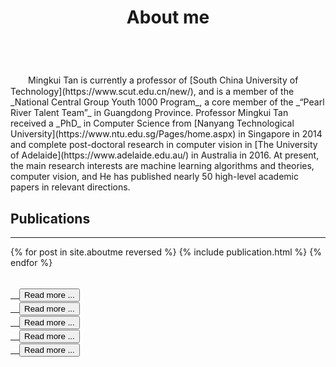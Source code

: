 ﻿---
permalink: /
title: "About me"
excerpt: "About me"
author_profile: true
redirect_from: 
  - /about/
  - /about.html
---

<br />
　　Mingkui Tan is currently a professor of [South China University of Technology](https://www.scut.edu.cn/new/), and is a member of the _National Central Group Youth 1000 Program_, a core member of the _“Pearl River Talent Team”_ in Guangdong Province. Professor Mingkui Tan received a _PhD_ in Computer Science from [Nanyang Technological University](https://www.ntu.edu.sg/Pages/home.aspx) in Singapore in 2014 and complete post-doctoral research in computer vision in [The University of Adelaide](https://www.adelaide.edu.au/) in Australia in 2016. At present, the main research interests are machine learning algorithms and theories, computer vision, and He has published nearly 50 high-level academic papers in relevant directions.

Publications
----------
*******
<table>
{% for post in site.aboutme reversed %}
  <tr>{% include publication.html %}</tr>
{% endfor %}
</table>

<div margin-bottom:100px>
  <a href="/publications/">
    　<button>Read more ...</button>
  </a>
</div> 
<div margin-bottom:100px>
  <a href="/publications/">
    　<button class="btn btn--inverse">Read more ...</button>
  </a>
</div> 
<div margin-bottom:100px>
  <a href="/publications/">
    　<button class="btn btn--readmore">Read more ...</button>
  </a>
</div> 
<div margin-bottom:100px>
  <a href="/publications/">
    　<button class="btn btn--block">Read more ...</button>
  </a>
</div> 
<div margin-bottom:100px>
  <a href="/publications/">
    　<button class="btn btn--info">Read more ...</button>
  </a>
</div> 